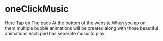 # oneClickMusic

Here Tap on The pads At the bottom of the website.When you ap on them,multiple bubble animations will be created.along with those beautiful animations each pad has seperate music to play.
